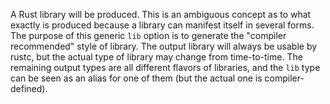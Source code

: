 A Rust library will be produced.
This is an ambiguous concept as to what exactly is produced because a library
can manifest itself in several forms. The purpose of this generic `lib` option
is to generate the "compiler recommended" style of library. The output library
will always be usable by rustc, but the actual type of library may change from
time-to-time. The remaining output types are all different flavors of
libraries, and the `lib` type can be seen as an alias for one of them (but the
actual one is compiler-defined).